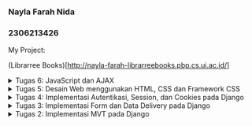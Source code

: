### Nayla Farah Nida
### 2306213426

My Project: 

(Librarree Books)[http://nayla-farah-librarreebooks.pbp.cs.ui.ac.id/]

<details>
  <summary>Tugas 6: JavaScript dan AJAX</summary>

1. Jelaskan manfaat dari penggunaan JavaScript dalam pengembangan aplikasi web!
   
- JavaScript selalu dieksekusi di lingkungan klien sehingga mengurangi beban server dan mempercepat proses eksekusi.
  
- Kompatibel untuk semua browser.
  
- Membuat website yang interaktif dan responsif.
  
- JavaScript fleksibel untuk front-end maupun back-end dengan adanya Node.js
  
- Dapat digunakan pada berbagai framework dan library.
  
2. Jelaskan fungsi dari penggunaan await ketika kita menggunakan fetch()! Apa yang akan terjadi jika kita tidak menggunakan await?
   
Fungsi dari await adalah menunggu hingga fetch() selesai, baik hasilnya berhasil mendapat data atau gagal. 

Setelah promise terpenuhi, response bisa langsung digunakan di baris kode berikutnya.

Jika tidak menggunakan await, fetch akan berjalan secara asynchronous dan langsung mengembalikan promise tanpa menunggu sampai selesai melakukan permintaan, sehingga response dari server mungkin belum tersedia saat kode berikutnya dieksekusi.

3. Mengapa kita perlu menggunakan decorator csrf_exempt pada view yang akan digunakan untuk AJAX POST?

@csrf_exempt digunakan untuk mengecualikan pengecekan CSRF pada view tertentu, sehingga memungkinkan AJAX POST tanpa token CSRF. Kita sudah pastikan bahwa permintaan POST berasal dari source yang terpecaya dan API atau endpoint khusus tidak mengubah data penting, oleh karena itu decorartor ini digunakan karena penggunaan CSRF dianggap tidak perlu.

*Kenapa perlu menggunakan @crsf_exempt?*

- Penggunaan @csrf_exempt memungkinkan permintaan AJAX POST dilakukan tanpa perlu mengirimkan token CSRF, sehingga memudahkan pengembangan API.
  
- Tanpa @csrf_exempt, permintaan POST tanpa token CSRF akan menghasilkan 403 Forbidden dari Django, karena Django tidak menerima token valid dari permintaan tersebut.
  
- Dengan @csrf_exempt, kita menghindari kompleksitas pada integrasi dengan front-end, dengan melewatkan langkah tambahan untuk menangani token CSRF secara manual, terutama jika view tersebut tidak mengubah data penting atau sensitif.

4. Pada tutorial PBP minggu ini, pembersihan data input pengguna dilakukan di belakang (backend) juga. Mengapa hal tersebut tidak dilakukan di frontend saja?

Data yang dikirimkan dari frontend ke backend bisa dimanipulasi oleh pengguna atau pihak ketiga sebelum sampai ke server. Bahkan jika kita memiliki validasi di frontend, seorang pengguna bisa mengabaikan atau menghapus validasi tersebut (misalnya, menggunakan developer tools atau mengirim permintaan langsung ke server melalui API tanpa melibatkan UI). Oleh karena itu, pembersihan di backend memberikan lapisan keamanan tambahan yang tidak bisa dilewati.

5. Cara implementasi tugas:

- Membuat fungsi ```add_book_entry_ajax``` di ```views.py``` yang mengembalikan response JSON untuk data.
- Membuat fungsi untuk refresh produk.
- Membuat fungsi untuk mengirim AJAX ```GET``` request dengan JavaScript untuk fetch data.
- Menambahkan tombol di ```main.html``` sebagai trigger untuk show modal.
- Membuat fungsi untuk show modal dan hide modal.
- Membuat fungsi untuk handle submission form dan mengirim ```POST``` request lewat AJAX, kemudian refresh display produk tanpa harus refresh satu page.
  
</details>

<details>
<summary>Tugas 5: Desain Web menggunakan HTML, CSS dan Framework CSS</summary>

## Urutan prioritas CSS selector:

1. Inline style = 1000

``` 
<h1 style="color: purple;">Judul</h1>
```

3. ID selector = 100

```
#header {
  background-color: yellow;
}
```

5. Class, pseudo-classes, attribute selector = 10

```
.highlight {
  color: green;
}

a:hover {
  color: red;
}

input[type="text"] {
  border: 1px solid black;
}
```
7. Elements and pseudo-elements selector = 1

```
body {
  color: blue;
}
```

## Pentingnya responsive design dan contoh aplikasinya:

Responsive design adalah teknik merancang website, dimana website tersebut secara otomatis dapat menyesuaikan skala konten dan elemennya dengan ukuran layar yang digunakan user untuk membuka website, sehingga struktur dan tampilan website tetap rapih dan enak dilihat.

Mengapa responsive design penting?
Tujuan utama dari responsive design adalah untuk menghindari membuat ulang design website untuk setiap perangkat. Dengan responsive design, kita dapat meningkatkan user experience, meningkatkan peringkat dalam SEO (search engine operation), dan yang paling penting menghemat biaya dan Waktu pengembangan.

Contoh aplikasi yang sudah menerapkan responsive design:
Youtube,Google, X, 
Contoh aplikasi yang belum menerapkan responsive design:
MY APP LMAO

## Perbedaan antara margin, border, dan padding:

![css-box-model](https://github.com/user-attachments/assets/60a691ed-a593-4fa9-9c5b-8a9fd24a55b5)

Content - dapat berupa teks atau foto
Padding - area kosong (transparan) disekitar content
Border - Batasan yang mengelilingi padding dan content
Margin - area kosong (transparan) diluar border

```
div {
  /* width | style | color */
  border: 15px solid green;

  /* top | right | bottom | left */
  padding: 25px 50px 75px 100px;

  /* top | right | bottom | left */
  margin: 25px 50px 75px 100px;
}
```

## Flexbox vs Grid:

![grid_flex](https://github.com/user-attachments/assets/d3377422-e159-40cf-9c2f-40afb9abd8fc)

*Flexbox*:
Sistem layout satu dimensi untuk mengatur elemen dalam baris atau kolom

Properti flexbox:
1. display: flex;
2. flex-direction: (```row``` atau ```column```);
3. justify-content (```flex-start```, ```flex-end```, ```center```, ```space-betweem```, ```space-around```)
4. align-items (```flex-start```, ```flex-end```, ```center```,```baseline```,```stretch```)
5. flex-wrap (```nowrap```, ```wrap```, ```wrap-reverse```)

```
.container {
  display: flex;
  flex-direction: row;
  justify-content: space-between;
  align-items: center;
}
```

*Grid*:
Merupakan layout dua dimensi dengan baris dan kolom, dimana elemen diposisikan seperti tabel. 

Properti grid:
1. display: grid;
2. grid-template-columns atau grid-template-rows
3. gap
4. grid-column grid-row
5. justify-items dan align-items
6. grid-auto-rows dan grid-auto-columns

```
.container {
  display: grid;
  grid-template-columns: 1fr 2fr 1fr;
  gap: 20px;
}
```

Kapan harus menggunakan flexbox atau grid:
*Flexbox* : Ketika tata letak bersifat linear, seperti navbar, daftar produk, atau untuk mengatur elemen lain dalam satu baris atau kolom.
*Grid* : Ketika tata letak bersifat dua dimensi, seperti halaman yang penuh dengan beberapa kolom dan baris.

Keduanya sering digunakan bersama, grid untuk membuat struktur layout utama, dan flexbox untuk mengatur detail dalam setiap elemen grid.

## Cara implementasi tugas:

- Framework yang saya gunakan untuk kustmoisasi halaman login, register, tambah produk, dan main adalah Tailwind.

- Mengatur static files di settings.py, kemudian membuat directory static untuk menyimpan CSS dam image.

- Buat navbar menggunakan Tailwind CSS yang secara otomatis berubah bentuk (collapsed) pada ukuran layar yang lebih kecil.

- Gunakan grid layout dan flexbox untuk memastikan produk-produk dalam card bisa diatur ulang sesuai ukuran layar. Atur penggunaan gambar, padding, dan margin agar proporsional di berbagai resolusi layar.

</details>

<details>
<summary>Tugas 4: Implementasi Autentikasi, Session, dan Cookies pada Django</summary>

## Perbedaan antara HttpResponseRedirect dan redirect

```HttpResponseRedirect()``` hanya dapat mengambil argumen berupa URL, sedangkan ```redirect``` dapat menerima argumen berupa model, view, atau URL. '''Redirect()''' lebih fleksibel dalam hal apa yang dapat dialihkan karena dapat menerima argumen yang lebih beragam. 

## Cara kerja penghubungan model Product dengan User:

Django memiliki model pengguna bawaan yang disebut User, yang dapat diimpor dari django.contrib.auth.models. Model ini mewakili pengguna yang terdaftar di sistem.
Relasi antara model Product dan User dibuat dengan menambahkan ForeignKey di model Product, yang menghubungkan setiap entri produk ke satu pengguna.

```user = models.ForeignKey(User, on_delete=models.CASCADE)```

```on_delete=models.CASCADE```: Parameter ini menentukan apa yang akan terjadi jika pengguna dihapus. Dengan CASCADE, jika pengguna dihapus, semua produk yang terkait dengan pengguna tersebut juga akan dihapus secara otomatis.

*Cara Kerja di Database*
Setiap produk akan memiliki kolom user_id (secara default) yang akan menyimpan ID dari pengguna yang terkait dengan produk tersebut. Ini akan berfungsi sebagai Foreign Key di level database. Dengan hubungan ini, kita bisa mengakses peoduk berdasarkan pengguna
```
# Mendapatkan user dengan id
user = User.objects.get(id=2)

# Mendapatkan produk yang dimiliki user
user_products = Product.objects.filter(user=user)

# Menampilkan semua produk yang dimiliki user
for product in user_products:
    print(product.name)
```

## Perbedaan antara authentication dan authorization, apakah yang dilakukan saat pengguna login? dan bagaimana Django mengimplementasikan kedua konsep tersebut:

```authentication```adalah proses memverifikasi identitas user, sedangkan ```authorization``` adalah proses memverifikasi apa saja yang dapat diakses oleh user tersebut.

Contoh authentication: Saat login,  user memasukkan username dan password. Kemudian sistem membandingkan informasi yang diberikan user dengan data yang tersimpan di database.

Contoh authorization: Setelah login, Django menentukan apa saja yang bisa dilakukan oleh user tersebut. Misal, hanya admin yang dapat menambah atau menghapus produk.

## Cara Django mengingat pengguna yang telah login, kegunaan lain dari cookies, dan apakah semua cookies aman digunakan?:

Django mengingat pengguna yang telah login menggunakan *session*. Setelah pengguna berhasil login, Django membuat session untuk user tersebut dan menyimpannya di database (atau media penyimpanan lain, seperti cookies atau cache), sehingga user tidak perlu login ulang selama sesi masih berlaku.

Pada tigas ini, kita menggunakan cookies untuk mengingat iformasi user. Selain itu, cookies dapat berguna untuk menyimpan preferensi user, melacak aktivitas user, menyimpan data keranjang belanja, dan mencegah Serangan CSRF (Cross-Site Request Forgery) dengan menyimpan crsf_token di cookies. Namun, tidak semua cookies aman, terutama jika tidak dienkripsi atau jika digunakan oleh pihak ketiga untuk pelacakan tanpa sepengetahuan pengguna. 

## Cara implementasi tugas:

- Membuat fungsi login, register, dan logout di ```views.py```. Kemudian import dan daftarkan di urlpatterns urls.py.

- Merestriksi ```main.html``` dengan decorator ```@login_required``` sehingga user berada di login form (login.html) dahulu. Opsi register ditunjukkan di login form, sedangkan opsi logout berupa tombol di ```main.html```.
  
- Menghubungkan model dengan user, dengan cara menambahkan model user:
```user = models.ForeignKey(User, on_delete=models.CASCADE)```

Supaya main page hanya menampilkan produk yang dimiliki user, ubah fungsi ```show_main``` dari:
```book_entries = Book.objects.all()```

menjadi:
```book_entries = Book.objects.filter(user=request.user)```
</details>

<details>
<summary>Tugas 3: Implementasi Form dan Data Delivery pada Django</summary>

## Mengapa implementasi data delivery dalam platform diperlukan:

Data delivery berguna dalam proses menerima, mengirim, dan memproses data. Data delivery memungkinkan platform berfungsi secara efisien, aman, dan dapat diakses, untuk mendukung operasional dan memberikan ‘user experience’ yang baik kepada para pengguna.

## Mengapa JSON lebih populer dibandingkan XML:

XML lebih baik digunakan ketika kita membutuhkan struktur data yang kompleks. Menurut saya, lebih baik menggunakan JSON karena sintaksnya lebih sederhana, lebih efisien, lebih mudah digunakan dalam aplikasi web, dan lebih kompatibel dengan bahasa pemrograman modern (Python, Javascript, Java). Hal lain yang membuat JSON lebih populer adalah JSON dioptimalkan untuk web karena merupakan bagian dari ekosistem JavaScript. JSON juga mendukung API web karena JSON adalah format utama yang digunakan dalam API RESTful.

## Fungsi method is_valid() pada form Django:

Method is_valid() berfungsi untuk memvalidasi data yang diisi oleh pengguna dalam form, dan memastikan bahwa data yang diterima memenuhi semua kriteria validasi yang ditentukan sebelum data tersebut diproses lebih lanjut. Kita butuh method ini untuk membantu menjaga integritas data, keamanan, dan pengalaman pengguna dalam aplikasi.

## Fungsi csrf_token saat membuat form Django:

Kita membutuhkan csrf_token  saat membuat form di Django untuk melindungi aplikasi dari serangan CSRF (Cross-Site Request Forgery), yang merupakan salah satu jenis serangan keamanan di mana penyerang mencoba memaksa pengguna untuk mengirim permintaan berbahaya ke server tanpa sepengetahuan atau izin mereka. 

Penyerang dapat memanfaatkan fakta bahwa pengguna sudah login ke suatu aplikasi untuk melakukan aksi atas nama mereka. Sebagai contoh, jika pengguna sudah login ke aplikasi perbankan, penyerang dapat memaksa transfer dana melalui permintaan POST palsu yang dikirim tanpa disadari oleh pengguna.

Tanpa csrf_token, aplikasi Django akan rentan terhadap serangan CSRF. Penyerang dapat membuat permintaan palsu yang tampaknya datang dari pengguna yang valid dan mengirimkan aksi berbahaya ke server, seperti mengganti data atau menghapus akun pengguna.

## Cara implementasi tugas:

- Untuk membuat form, dalam file forms.py, saya membuat struktur form baru yang menerima data 'name', 'author', 'price', dan 'image', dengan Book sebagai model.

- Kemudian, di views.py, saya membuat fungsi baru bernama create_book_entry dengan parameter request dan membuat instance form BookEntryForm. Di dalam fungsi terdapat conditional untuk memeriksa apakah form valid (is_valid()) dan apakah request method adalah POST, yang menandakan bahwa pengguna telah mengirimkan form. Jika keduanya terpenuhi, data yang diisi di form akan diarahkan (redirect) ke halaman main.

- Setelah membuat fungsi create_book_entry, fungsi tersebut di import ke urls.py dan menambahkannya ke urlpatterns supaya bisa diakses.

- Untuk membuat fungsi yang dapat menampilkan objek dalam format JSON dan XML, saya perlu mengambil semua objek dari model (BookEntry.objects.all()), kemudian melakukan serialisasi ke format JSON dan XML menggunakan serializers.

- Fungsi untuk menampilkan objek berdasarkan ID menggunakan get(pk=id) kemudian serialisasikan objek tersebut.

- Setelah membuat fungsi di views.py, saya menambahkan URL routing untuk setiap fungsi di urls.py.

### Screenshot Postman 
**JSON**
![Screenshot 2024-09-18 074950](https://github.com/user-attachments/assets/224d7de8-a54d-4386-89cb-031b9ce522e1)

**XML**
![Screenshot 2024-09-18 075018](https://github.com/user-attachments/assets/7e465fad-f5b7-4d19-89cb-7f181f215d6c)

**JSON by ID**
![Screenshot 2024-09-18 074920](https://github.com/user-attachments/assets/a1fd390d-3472-4812-9ded-07d7f6060705)

**XML by ID**
![Screenshot 2024-09-18 075040](https://github.com/user-attachments/assets/0f879e15-97ba-481d-9a02-aad7af575891)

</details>
<details>
<summary>Tugas 2: Implementasi MVT pada Django</summary>

## Cara implementasi tugas:

- Untuk membuat proyek baru di Django, saya perlu membuat direktori baru untuk proyek saya yang bernama librarree-books-eshop. 
Setelah itu, saya mengaktifkan virtual environment dan menyiapkan dependecies yang diperlukan dengan membuat file requirements.txt, kemudian menginstal dependencies tersebut.

- Sebelum membuat aplikasi main, saya pastikan virtual environment aktif, supaya aplikasi hanya mengakses dependencies yang telah diinstal dalam virtual environment saja.

- Setelah aplikasi main terbuat, saya menyambungkan aplikasi dengan proyek dengan mendaftarkan 'main' ke dalam list INSTALLED_APPS di settings.py proyek.
Untuk konfigurasi routing, saya membuat file URL untuk aplikasi main dan menambahkannya ke file URL proyek Utama.

- Selanjutnya, saya membuat direktori template, membuat file HTML, dan views.py yang akan mengembalikan tampilan yang akan ditampilkan saat URL diakses. Lalu saya mendefinisikan model Product dalam models.py dengan atribut name, price, dan description.

- Setelah semuanya siap,saya bisa menjalankan server Django dengan perintah python "manage.py runserver"

## Gambar request-response cycle Django:

![request-response cycle 2](https://github.com/user-attachments/assets/d03dc27b-534b-4b67-9120-80c3729f02d0)

- urls.py bertindak sebagai manajer yang mengontrol rute client request ke fungis view yang spesifik.

- models.py menyediakan interface untuk views.py berinteraksi dengan database.
  
- views.py mengambil data lewat perantara model and mengirimnya ke template untuk rendering.

- HTML template merupakan response akhir atau tampilan yang akan dikirim kembali lewat view ke client.

## Fungsi git dalam pengembangan perangkat lunak:

Git berperan sebagai version control, yaitu sistem yang mencatat serta menyimpan semua perubahan dan modifikasi pada sebuah file. 
Fungsi utamanya dalam pengembangan perangkat lunak adalah untuk menyimpan catatan modifikasi, memberi akses histori, dan memungkinkan kita untuk mengembalikan file ke kondisi atau versi sebelum-sebelumnya. Dengan git, kita juga mendapat kemudahan berkolaborasi dengan pengembang lain karena adanya fitur branching dan merging.

## Mengapa Django menjadi framework yang pertama dipelajari dalam pengembangan perangkat lunak?

Selain karena menggunakan Bahasa python yang sudah pernah dipelajari dan kita sudah familiar, Django menjadi framework yang popular digunakan dalam pengembangan perangkat lunak karena memiliki beberapa fitur yang dapat memudahkan proses seperti autentikasi pengguna,ORM, dan manajemen admin. Django juga menggunakan pola arsitektur yang terorganisir seperti Model-View-Template yang memisahkan antara logika aplikasi dari tampilan dan data. 

## Mengapa model pada Django disebut sebagai ORM?

Disebut object-relational-mapping (ORM) karena model tersebut merepresentasikan objek dari data yang disimpan dalam basis data relational. ORM memungkinkan untuk berinteraksi dengan database menggunakan objek python tanpa harus menulis kode SQL secara manual.
</details>
